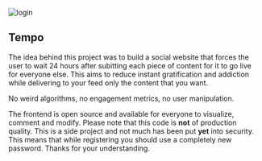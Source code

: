 ![login](https://i.imgur.com/OSTdVgr.png)

## Tempo 

The idea behind this project was to build a social website that forces the user to wait 24 hours after subitting each piece of content for it to go live for
everyone else. This aims to reduce instant gratification and addiction while delivering to your feed only the content that you want.

No weird algorithms, no engagement metrics, no user manipulation.

The frontend is open source and available for everyone to visualize, comment and modify. Please note that this code is **not** of production quality. This is a side project and not much has been put **yet** into security. This means that while registering you should use a completely new password. Thanks for your understanding.
